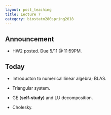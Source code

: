 ```yaml
---
layout: post_teaching
title: Lecture 7
category: biostatm280spring2018
---
```


## Announcement

* HW2 posted. Due 5/11 @ 11:59PM.

## Today

* Introducton to numerical linear algebra; BLAS.

* Triangular system.

* GE (**self-study**) and LU decomposition.

* Cholesky.




